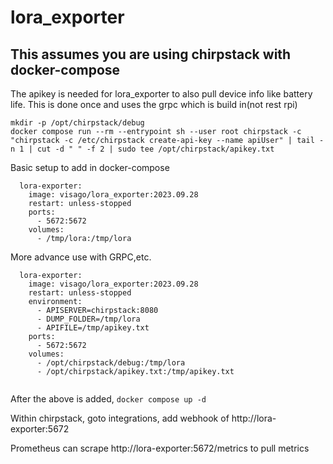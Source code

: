 # lora_exporter

## This assumes you are using chirpstack with docker-compose

The apikey is needed for lora_exporter to also pull device info like battery
life. This is done once and uses the grpc which is build in(not rest rpi)

```
mkdir -p /opt/chirpstack/debug
docker compose run --rm --entrypoint sh --user root chirpstack -c "chirpstack -c /etc/chirpstack create-api-key --name apiUser" | tail -n 1 | cut -d " " -f 2 | sudo tee /opt/chirpstack/apikey.txt
```

Basic setup to add in docker-compose
```
  lora-exporter:
    image: visago/lora_exporter:2023.09.28
    restart: unless-stopped
    ports:
      - 5672:5672
    volumes:
      - /tmp/lora:/tmp/lora
```

More advance use with GRPC,etc.
```
  lora-exporter:
    image: visago/lora_exporter:2023.09.28
    restart: unless-stopped
    environment:
      - APISERVER=chirpstack:8080
      - DUMP_FOLDER=/tmp/lora
      - APIFILE=/tmp/apikey.txt
    ports:
      - 5672:5672
    volumes:
      - /opt/chirpstack/debug:/tmp/lora
      - /opt/chirpstack/apikey.txt:/tmp/apikey.txt
   
```

After the above is added, `docker compose up -d`

Within chirpstack, goto integrations, add webhook of http://lora-exporter:5672

Prometheus can scrape http://lora-exporter:5672/metrics to pull metrics